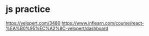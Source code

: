 # js practice
https://velopert.com/3480
https://www.inflearn.com/course/react-%EA%B0%95%EC%A2%8C-velopert/dashboard
